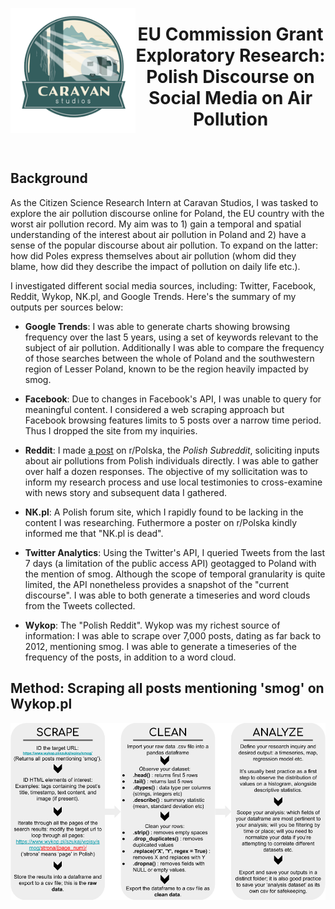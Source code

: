 <a href="https://www.caravanstudios.org/about" target=_blank title="Caravan Studios"><img align="left" width="200" height="200" src="img/csLogo.png" target=_blank/></a>
# <center>EU Commission Grant Exploratory Research: Polish Discourse on Social Media on Air Pollution</a></center>
<br>

## Background

As the Citizen Science Research Intern at Caravan Studios, I was tasked to explore the air pollution discourse online for Poland, the EU country with the worst air pollution record. My aim was to 1) gain a temporal and spatial understanding of the interest about air pollution in Poland and 2) have a sense of the popular discourse about air pollution. To expand on the latter: how did Poles express themselves about air pollution (whom did they blame, how did they describe the impact of pollution on daily life etc.). 

I investigated different social media sources, including: Twitter, Facebook, Reddit, Wykop, NK.pl, and Google Trends. Here's the summary of my outputs per sources below:

* <b>Google Trends</b>: I was able to generate charts showing browsing frequency over the last 5 years, using a set of keywords relevant to the subject of air pollution. Additionally I was able to compare the frequency of those searches between the whole of Poland and the southwestern region of Lesser Poland, known to be the region heavily impacted by smog.

* <b>Facebook</b>: Due to changes in Facebook's API, I was unable to query for meaningful content. I considered a web scraping approach but Facebook browsing features limits to 5 posts over a narrow time period. Thus I dropped the site from my inquiries.

* <b>Reddit</b>: I made <a href='https://www.reddit.com/r/Polska/comments/b3gsrf/cze%C5%9B%C4%87_rpolska_i_need_your_help_researching_public/' target=_blank>a post</a> on r/Polska, the <em>Polish Subreddit</em>, soliciting inputs about air pollutions from Polish individuals directly. I was able to gather over half a dozen responses. The objective of my sollicitation was to inform my research process and use local testimonies to cross-examine with news story and subsequent data I gathered.

* <b>NK.pl</b>: A Polish forum site, which I rapidly found to be lacking in the content I was researching. Futhermore a poster on r/Polska kindly informed me that "NK.pl is dead".

* <b>Twitter Analytics</b>: Using the Twitter's API, I queried Tweets from the last 7 days (a limitation of the public access API) geotagged to Poland with the mention of smog. Although the scope of temporal granularity is quite limited, the API nonetheless provides a snapshot of the "current discourse". I was able to both generate a timeseries and word clouds from the Tweets collected.

* <b>Wykop</b>: The "Polish Reddit". Wykop was my richest source of information: I was able to scrape over 7,000 posts, dating as far back to 2012, mentioning smog. I was able to generate a timeseries of the frequency of the posts, in addition to a word cloud. 

## Method: Scraping all posts mentioning 'smog' on Wykop.pl

<center><img src="img/Wykop_flowchart (2).png"/></center>
